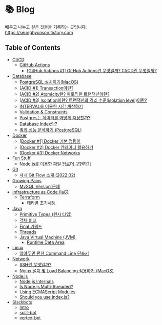 # 📚 Blog

배우고 나누고 싶은 것들을 기록하는 곳입니다.  
https://seunghyunson.tistory.com

## Table of Contents

- [CI/CD](cicd)
  - [GitHub Actions](cicd/github-actions)
    - [[GitHub Actions #1] GitHub Actions란 무엇일까? CI/CD란 무엇일까?](cicd/github-actions/intro)
- [Database](database)
  - [PostgreSQL 설치하기(MacOS)](<database/installation(postgres)>)
  - [[ACID #1] Transaction이란?](database/acid/transaction)
  - [[ACID #2] Atomicity란? 아토믹한 트랜잭션이란?](database/acid/atomicity)
  - [[ACID #3] Isolation이란? 트랜잭션의 격리 수준(isolation level)이란?](database/acid/isolation)
  - [INTERVAL을 이용한 시간 계산하기](database/interval)
  - [Validation & Constraints](database/validation-and-constraints)
  - [Postgres는 데이터를 어떻게 저장할까?](database/how-postgres-stores-data)
  - [Database Index란?](database/index)
  - [쿼리 성능 분석하기 (PostgreSQL)](<database/analyzing-query-performance(postgres)>)
- [Docker](docker)
  - [[Docker #1] Docker 기본 명령어](docker/basic-commands)
  - [[Docker #2] Docker 컨테이너 활용하기](docker/inside-containers)
  - [[Docker #3] Docker Networks](docker/docker-networks)
- [Fun Stuff](fun-stuff)
  - [Node.js를 이용한 파일 업로더 구현하기](fun-stuff/file-uploader-vanilla-node)
- [Git](git)
  - [사내 Git Flow 소개 (2022.02)](<git/git-flow(gracefulrain)>)
- [Growing Pains](growing-pains)
  - [MySQL Version 문제](growing-pains/mysql-version-문제)
- [Infrastructure as Code (IaC)](iac)
  - [Terraform](iac/terraform)
    - [테라폼 초기세팅](iac/terraform/initial-settings)
- [Java](java)
  - [Primitive Types (원시 타입)](java/primitive-types)
  - [객체 비교](java/comparing-objects)
  - [Final 키워드](java/final-keyword)
  - [Threads](java/threads)
  - [Java Virtual Machine (JVM)](java/jvm)
    - [Runtime Data Area](java/jvm/runtime-data-area)
- [Linux](linux)
  - [알아두면 편한 Command Line 단축키](linux/command-line)
- [Network](network)
  - [SSH란 무엇일까?](network/ssh)
  - [Nginx 설치 및 Load Balancing 적용하기 (MacOS)](network/nginx-as-a-load-balancer)
- [Node.js](node.js)
  - [Node.js Internals](node.js/nodejs-internals)
  - [Is Node.js Multi-threaded?](node.js/is-nodejs-multi-threaded)
  - [Using ECMAScript Modules](node.js/using-ecmascript-modules)
  - [Should you use index.js?](node.js/should-you-use-indexjs)
- [Slackbots](slackbots)
  - [Intro](slackbots/intro)
  - [split-bot](slackbots/split-bot)
  - [vertex-bot](slackbots/vertex-bot)
